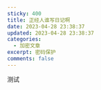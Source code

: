 ```yaml
---
sticky: 400
title: 正经人谁写日记啊
date: 2023-04-28 23:38:37
updated: 2023-04-28 23:38:37
categories:
  - 加密文章
excerpt: 密码保护
comments: false
---
```

测试